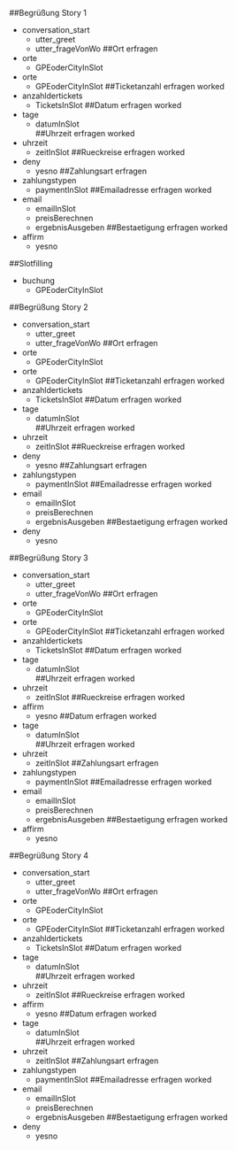 ##Begrüßung Story 1
* conversation_start
  - utter_greet
  - utter_frageVonWo
##Ort erfragen
* orte
  - GPEoderCityInSlot
* orte
  - GPEoderCityInSlot
##Ticketanzahl erfragen worked
* anzahldertickets
  - TicketsInSlot
##Datum erfragen worked
* tage
  - datumInSlot    
##Uhrzeit erfragen worked
* uhrzeit
  - zeitInSlot
##Rueckreise erfragen worked
* deny
  - yesno
##Zahlungsart erfragen
* zahlungstypen
  - paymentInSlot
##Emailadresse erfragen worked
* email
  - emailInSlot
  - preisBerechnen
  - ergebnisAusgeben
##Bestaetigung erfragen worked
* affirm
  - yesno
  
##Slotfilling
* buchung
  - GPEoderCityInSlot

##Begrüßung Story 2
* conversation_start
  - utter_greet
  - utter_frageVonWo
##Ort erfragen
* orte
  - GPEoderCityInSlot
* orte
  - GPEoderCityInSlot
##Ticketanzahl erfragen worked
* anzahldertickets
  - TicketsInSlot
##Datum erfragen worked
* tage
  - datumInSlot    
##Uhrzeit erfragen worked
* uhrzeit
  - zeitInSlot
##Rueckreise erfragen worked
* deny
  - yesno
##Zahlungsart erfragen
* zahlungstypen
  - paymentInSlot
##Emailadresse erfragen worked
* email
  - emailInSlot
  - preisBerechnen
  - ergebnisAusgeben
##Bestaetigung erfragen worked
* deny
  - yesno
  
##Begrüßung Story 3
* conversation_start
  - utter_greet
  - utter_frageVonWo
##Ort erfragen
* orte
  - GPEoderCityInSlot
* orte
  - GPEoderCityInSlot
##Ticketanzahl erfragen worked
* anzahldertickets
  - TicketsInSlot
##Datum erfragen worked
* tage
  - datumInSlot    
##Uhrzeit erfragen worked
* uhrzeit
  - zeitInSlot
##Rueckreise erfragen worked
* affirm
  - yesno
##Datum erfragen worked
* tage
  - datumInSlot    
##Uhrzeit erfragen worked
* uhrzeit
  - zeitInSlot
##Zahlungsart erfragen
* zahlungstypen
  - paymentInSlot
##Emailadresse erfragen worked
* email
  - emailInSlot
  - preisBerechnen
  - ergebnisAusgeben
##Bestaetigung erfragen worked
* affirm
  - yesno

##Begrüßung Story 4
* conversation_start
  - utter_greet
  - utter_frageVonWo
##Ort erfragen
* orte
  - GPEoderCityInSlot
* orte
  - GPEoderCityInSlot
##Ticketanzahl erfragen worked
* anzahldertickets
  - TicketsInSlot
##Datum erfragen worked
* tage
  - datumInSlot    
##Uhrzeit erfragen worked
* uhrzeit
  - zeitInSlot
##Rueckreise erfragen worked
* affirm
  - yesno
##Datum erfragen worked
* tage
  - datumInSlot    
##Uhrzeit erfragen worked
* uhrzeit
  - zeitInSlot
##Zahlungsart erfragen
* zahlungstypen
  - paymentInSlot
##Emailadresse erfragen worked
* email
  - emailInSlot
  - preisBerechnen
  - ergebnisAusgeben
##Bestaetigung erfragen worked
* deny
  - yesno